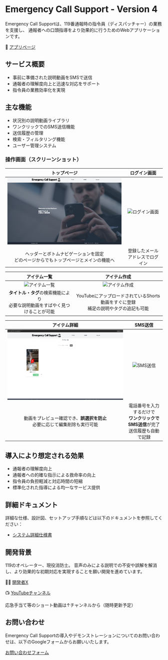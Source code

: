 # Emergency Call Support - Version 4

Emergency Call Supportは、119番通報時の指令員（ディスパッチャー）の業務を支援し、
通報者への口頭指導をより効果的に行うためのWebアプリケーションです。

🌟 [アプリページ](https://ecs-4.fly.dev/)

## サービス概要

- 事前に準備された説明動画をSMSで送信
- 通報者の理解度向上と迅速な対応をサポート
- 指令員の業務効率化を実現

## 主な機能

- 状況別の説明動画ライブラリ
- ワンクリックでのSMS送信機能
- 送信履歴の管理
- 検索・フィルタリング機能
- ユーザー管理システム


### 操作画面（スクリーンショット）
|**トップページ**|**ログイン画面**|
|:-:|:-:|
|<img src="app/assets/images/docs/top.png" width="780px">|![ログイン画面](app/assets/images/docs/users_login.gif)|
|ヘッダーとボトムナビゲーションを固定<br>どのページからでもトップページとメインの機能へ|登録したメールアドレスでログイン|

|**アイテム一覧**|**アイテム作成**|
|:-:|:-:|
|![アイテム一覧](app/assets/images/docs/items_index.gif)|![アイテム作成](app/assets/images/docs/items_new.gif)|
|**タイトル・タグ**の検索機能により<br>必要な説明動画をすばやく見つけることが可能|YouTubeにアップロードされているShorts動画をすぐに登録<br>補足の説明やタグの追記も可能|

|**アイテム詳細**|**SMS送信**|
|:-:|:-:|
|![アイテム詳細](app/assets/images/docs/items_show.gif)|![SMS送信](app/assets/images/docs/send_SMS.gif)|
|動画をプレビュー確認でき、**誤選択を防止**<br>必要に応じて編集削除も実行可能|電話番号を入力するだけで<br>**ワンクリックでSMS送信**が完了<br>送信履歴も自動で記録|

## 導入により想定される効果

- 通報者の理解度向上
- 通報者への的確な指示による救命率の向上
- 指令員の負担軽減と対応時間の短縮
- 標準化された指導による均一なサービス提供

## 詳細ドキュメント

詳細な仕様、設計図、セットアップ手順などは以下のドキュメントを参照してください：

- [システム詳細仕様書](docs/DOCUMENTATION.md)

## 開発背景

119のオペレーター、現役消防士。
音声のみによる説明での不安や誤解を解消し、より効果的な初期対応を実現することを願い開発を進めています。

🧑‍🚒 [開発者X](https://x.com/emergency_cplus)

📺 [YouTubeチャンネル](https://www.youtube.com/@emergency_cplus "YouTube EmergenCy+")

応急手当て等のショート動画は↑チャンネルから（随時更新予定）

## お問い合わせ

Emergency Call Supportの導入やデモンストレーションについてのお問い合わせは、以下のGoogleフォームからお願いいたします。

[お問い合わせフォーム](https://forms.gle/WoPsBfeCWghTMHAh9)
